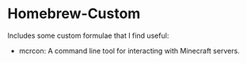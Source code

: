 # Homebrew-Custom

Includes some custom formulae that I find useful:

* mcrcon: A command line tool for interacting with Minecraft servers. 